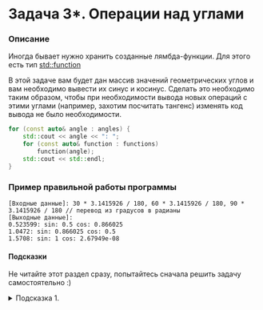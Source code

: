 # Задача 3*. Операции над углами

### Описание
Иногда бывает нужно хранить созданные лямбда-функции. Для этого есть тип [std::function](https://en.cppreference.com/w/cpp/utility/functional/function)

В этой задаче вам будет дан массив значений геометрических углов и вам необходимо вывести их синус и косинус.
Сделать это необходимо таким образом, чтобы при необходимости вывода новых операций с этими углами (например, захотим посчитать тангенс)
изменять код вывода не было необходимости.

```C++
for (const auto& angle : angles) {
	std::cout << angle << ": ";
	for (const auto& function : functions)
		function(angle);
	std::cout << std::endl;
}
```

### Пример правильной работы программы
```
[Входные данные]: 30 * 3.1415926 / 180, 60 * 3.1415926 / 180, 90 * 3.1415926 / 180 // перевод из градусов в радианы
[Выходные данные]:
0.523599: sin: 0.5 cos: 0.866025
1.0472: sin: 0.866025 cos: 0.5
1.5708: sin: 1 cos: 2.67949e-08
```


#### Подсказки

Не читайте этот раздел сразу, попытайтесь сначала решить задачу самостоятельно :)

<details>

<summary>Подсказка 1.</summary>

Нужно правильно понять какая сигнатура будет у лямда-функций и правильно их сохранить

</details>
